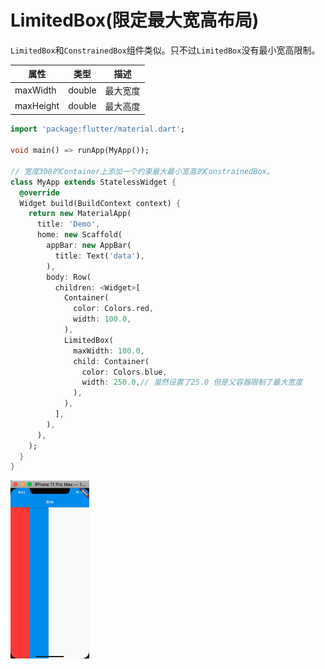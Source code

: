 
# LimitedBox(限定最大宽高布局)

`LimitedBox`和`ConstrainedBox`组件类似。只不过`LimitedBox`没有最小宽高限制。

|属性|类型|描述|
| --- | --- | --- |
|maxWidth|double|最大宽度|
|maxHeight|double|最大高度|

```dart
import 'package:flutter/material.dart';

void main() => runApp(MyApp());

// 宽度300的Container上添加一个约束最大最小宽高的ConstrainedBox。
class MyApp extends StatelessWidget {
  @override
  Widget build(BuildContext context) {
    return new MaterialApp(
      title: 'Demo',
      home: new Scaffold(
        appBar: new AppBar(
          title: Text('data'),
        ),
        body: Row(
          children: <Widget>[
            Container(
              color: Colors.red,
              width: 100.0,
            ),
            LimitedBox(
              maxWidth: 100.0,
              child: Container(
                color: Colors.blue,
                width: 250.0,// 虽然设置了25.0 但是父容器限制了最大宽度
              ),
            ),
          ],
        ),
      ),
    );
  }
}
```

<img src="/assets/images/flutter/49.png" width = "25%" height = "25%"/>
